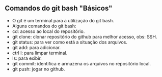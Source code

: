## Comandos do git bash "Básicos"
- O git é um terminal para a utilização do git bash.
- Alguns comandos do git bash: 
- cd: acesso ao local do repositório.
- git clone: clonar repositório do github para melhor acesso, obs: SSH.
- git status: para ver como está a situação dos arquivos.
- git add: para adicionar.
- ctrl l: para limpar terminal.
- ls: para exibir.
- git commit: identifica e armazena os arquivos no repositório local.
- git push: jogar no github.
